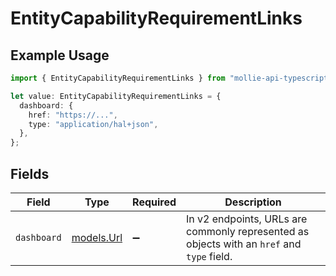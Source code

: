 # EntityCapabilityRequirementLinks

## Example Usage

```typescript
import { EntityCapabilityRequirementLinks } from "mollie-api-typescript/models";

let value: EntityCapabilityRequirementLinks = {
  dashboard: {
    href: "https://...",
    type: "application/hal+json",
  },
};
```

## Fields

| Field                                                                                      | Type                                                                                       | Required                                                                                   | Description                                                                                |
| ------------------------------------------------------------------------------------------ | ------------------------------------------------------------------------------------------ | ------------------------------------------------------------------------------------------ | ------------------------------------------------------------------------------------------ |
| `dashboard`                                                                                | [models.Url](../models/url.md)                                                             | :heavy_minus_sign:                                                                         | In v2 endpoints, URLs are commonly represented as objects with an `href` and `type` field. |